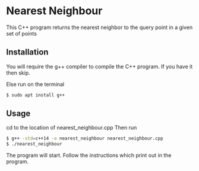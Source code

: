 # Nearest Neighbour

This C++ program returns the nearest neighbor to the query point in a given set of points  

## Installation

You will require the g++ compiler to compile the C++ program. If you have it then skip. 

Else run on the terminal
```bash 
$ sudo apt install g++
```

## Usage

cd to the location of nearest_neighbour.cpp 
Then run

```bash
$ g++ -std=c++14 -o nearest_neighbour nearest_neighbour.cpp
$ ./nearest_neighbour
```

The program will start. Follow the instructions which print out in the program. 

